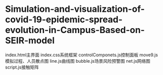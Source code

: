 # Simulation-and-visualization-of-covid-19-epidemic-spread-evolution-in-Campus-Based-on-SEIR-model
index.html主界面
index.css系统框架
controlComponets.js控制面板
move9.js模拟过程、人员散点图
line.js曲线图
bubble.js场景风险预警图
net.js网络图
script.js接触矩阵
